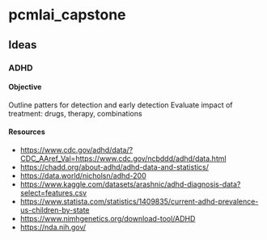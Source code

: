 # pcmlai_capstone

## Ideas
### ADHD

#### Objective
Outline patters for detection and early detection
Evaluate impact of treatment: drugs, therapy, combinations

#### Resources
- https://www.cdc.gov/adhd/data/?CDC_AAref_Val=https://www.cdc.gov/ncbddd/adhd/data.html
- https://chadd.org/about-adhd/adhd-data-and-statistics/
- https://data.world/nicholsn/adhd-200
- https://www.kaggle.com/datasets/arashnic/adhd-diagnosis-data?select=features.csv
- https://www.statista.com/statistics/1409835/current-adhd-prevalence-us-children-by-state
- https://www.nimhgenetics.org/download-tool/ADHD
- https://nda.nih.gov/

